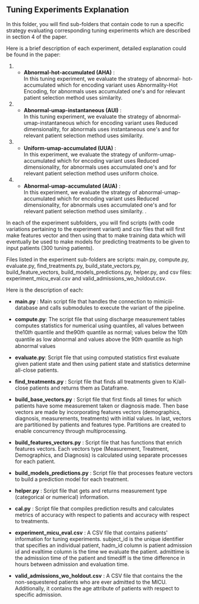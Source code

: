 ## Tuning Experiments Explanation
In this folder, you will find sub-folders that contain code to run a specific strategy evaluating corresponding tuning experiments which are described in section 4 of the paper. 

Here is a brief description of each experiment, detailed explanation could be found in the paper:  
1. * **Abnormal-hot-accumulated (AHA)** :  
In this tuning experiment, we evaluate the strategy of abnormal-
hot-accumulated which for encoding variant uses Abnormality-Hot Encoding, for abnormals uses accumulated one's and for relevant patient selection method uses similarity.
2. * **Abnormal-umap-instantaneous (AUI)** :  
In this tuning experiment, we evaluate the strategy of abnormal-umap-instantaneous which for encoding variant uses Reduced dimensionality, for abnormals uses instantaneous one's and for relevant patient selection method uses similarity.
3. * **Uniform-umap-accumulated (UUA)** :  
In this experiment, we evaluate the strategy of uniform-umap-accumulated which for encoding variant uses Reduced dimensionality, for abnormals uses accumulated one's and for relevant patient selection method uses uniform choice.  
4. * **Abnormal-umap-accumulated (AUA)** :  
In this experiment, we evaluate the strategy of abnormal-umap-accumulated which for encoding variant uses Reduced dimensionality, for abnormals uses accumulated one's and for relevant patient selection method uses similarity.  . 


In each of the experiment subfolders, you will find scripts (with code variations pertaining to the experiment variant) and csv files that will first make features vector and then using that to make training data which will eventually be used to make models for predicting treatments to be given to input patients (300 tuning patients).

Files listed in the experiment sub-folders are scripts: main.py, compute.py, evaluate.py, find_treatments.py, build_state_vectors.py, build_feature_vectors, build_models_predictions.py, helper.py, and csv files: experiment_micu_eval.csv and valid_admissions_wo_holdout.csv.  

Here is the description of each:

* **main.py** :
Main script file that handles the connection to mimiciii-database and calls submodules to execute the variant of the pipeline. 

* **compute.py**:
The script file that using discharge measurement tables computes statistics for numerical using quantiles, all values between the10𝑡ℎ quantile and the90𝑡ℎ quantile as normal; values below the 10𝑡ℎ quantile as low abnormal and values above the 90𝑡ℎ quantile as high abnormal values

* **evaluate.py**:
Script file that using computed statistics first evaluate given patient state and then using patient state and statistics determine all-close patients.

* **find_treatments.py** :
Script file that finds all treatments given to K/all-close patients and returns them as Dataframe. 

* **build_base_vectors.py** :
Script file that first finds all times for which patients have some measurement taken or diagnosis made. Then base vectors are made by incorporating features vectors (demographics, diagnosis, measurements, treatments) with initial values. In last, vectors are partitioned by patients and features type. Partitions are created to enable concurrency through multiprocessing.

* **build_features_vectors.py** :
Script file that has functions that enrich features vectors. Each vectors type (Measurement, Treatment, Demographics, and Diagnosis) is calculated using separate processes for each patient.

* **build_models_predictions.py** :
Script file that processes feature vectors to build a prediction model for each treatment.

* **helper.py** :
Script file that gets and returns measurement type (categorical or numerical) information.

* **cal.py** :
Script file that compiles prediction results and calculates metrics of accuracy with respect to patients and accuracy with respect to treatments.

* **experiment_micu_eval.csv** :
A CSV file that contains patients' information for tuning experiments. subject_id is the unique identifier that specifies an individual patient, hadm_id column is patient admission id and evaltime column is the time we evaluate the patient. admittime is the admission time of the patient and timediff is the time difference in hours between admission and evaluation time.

* **valid_admissions_wo_holdout.csv** :
A CSV file that contains the the non-sequestered patients who are ever admitted to the MICU. Additionally, it contains the age attribute of patients with respect to specific admission.
